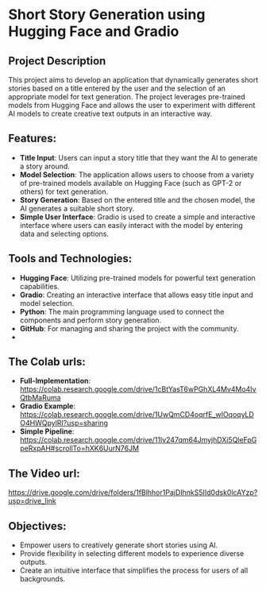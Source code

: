 # Short Story Generation using Hugging Face and Gradio

## Project Description
This project aims to develop an application that dynamically generates short stories based on a title entered by the user and the selection of an appropriate model for text generation. The project leverages pre-trained models from Hugging Face and allows the user to experiment with different AI models to create creative text outputs in an interactive way.

## Features:
- **Title Input**: Users can input a story title that they want the AI to generate a story around.
- **Model Selection**: The application allows users to choose from a variety of pre-trained models available on Hugging Face (such as GPT-2 or others) for text generation.
- **Story Generation**: Based on the entered title and the chosen model, the AI generates a suitable short story.
- **Simple User Interface**: Gradio is used to create a simple and interactive interface where users can easily interact with the model by entering data and selecting options.

## Tools and Technologies:
- **Hugging Face**: Utilizing pre-trained models for powerful text generation capabilities.
- **Gradio**: Creating an interactive interface that allows easy title input and model selection.
- **Python**: The main programming language used to connect the components and perform story generation.
- **GitHub**: For managing and sharing the project with the community.
- 
## The Colab urls:
- **Full-Implementation**: https://colab.research.google.com/drive/1cBtYasT6wPGhXL4Mv4Mo4IvQtbMaRuma
- **Gradio Example**: https://colab.research.google.com/drive/1UwQmCD4oqrfE_wIOqoqyLDO4HWQpylRI?usp=sharing
- **Simple Pipeline**: https://colab.research.google.com/drive/11lv247qm64JmyjhDXi5QleFpGpeRxpAH#scrollTo=hXK6UurN76JM

## The Video url:
https://drive.google.com/drive/folders/1fBlhhor1PajDIhnkS5IId0dsk0lcAYzp?usp=drive_link

## Objectives:
- Empower users to creatively generate short stories using AI.
- Provide flexibility in selecting different models to experience diverse outputs.
- Create an intuitive interface that simplifies the process for users of all backgrounds.

